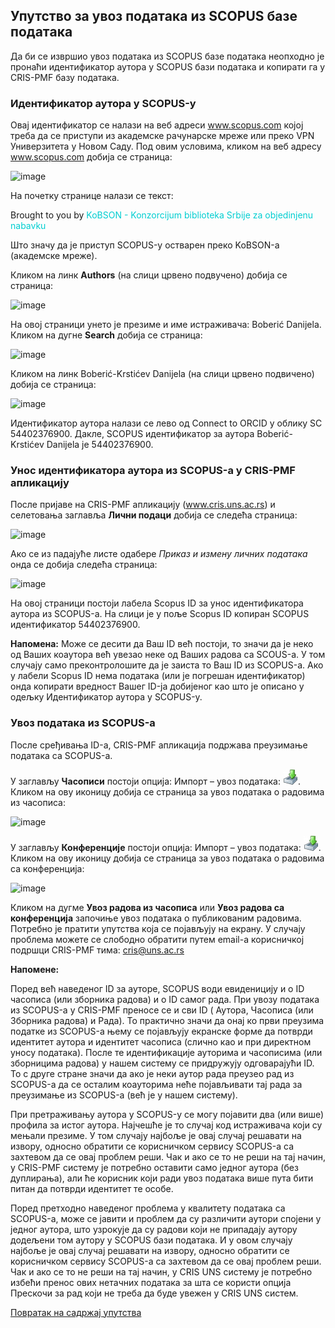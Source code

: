 ## Упутствo зa увoз пoдaтaкa из SCOPUS бaзe пoдaтaкa

Дa би сe извршиo увoз пoдaтaкa из SCOPUS бaзe пoдатака неопходно је пронаћи идентификатор аутора у SCOPUS бази података и копирати га у CRIS-PMF базу података.

### Идентификатор аутора у SCOPUS-у

Овај идентификатор се налази на веб адреси www.scopus.com којој треба да се приступи из академске рачунарске мреже или преко VPN Универзитета у Новом Саду. Под овим условима, кликом на веб адресу www.scopus.com добија се страница: 
 
![image](https://user-images.githubusercontent.com/29538544/152205201-52cca0ff-22a3-4f65-a49a-af9e4bb0b2dd.png)
 
На почетку странице налази се текст: 

Brought to you by <span style="color: DarkTurquoise;"> KoBSON - Konzorcijum biblioteka Srbije za objedinjenu nabavku</span>

Што значу да је приступ SCOPUS-у остварен преко KoBSON-а (академске мреже).

Кликом на линк **Authors** (на слици црвено подвучено) добија се страница: 

![image](https://user-images.githubusercontent.com/29538544/152205816-e9c9c8b7-801d-4e54-83c7-faede0147978.png)
 
На овој страници унето је презиме и име истраживача: Boberić Danijela. Кликом на дугне **Search** добија се страница: 

![image](https://user-images.githubusercontent.com/29538544/152205949-27d344d8-1be9-467e-8c02-45ab024e9866.png)
 
Кликом на линк Boberić-Krstićev Danijela (на слици црвено подвичено) добија се страница:  

![image](https://user-images.githubusercontent.com/29538544/152206048-b1e3e141-3a05-4ce8-9f43-dcc037c02d8a.png)
 
Идентификатор аутора налази се лево од Connect to ORCID у облику SC 54402376900. Дакле, SCOPUS идентификатор за аутора Boberić-Krstićev Danijela je 54402376900. 

### Унос идентификатора аутора из SCOPUS-а у CRIS-PMF апликацију

После пријаве на CRIS-PMF апликацију (www.cris.uns.ac.rs) и селетовања заглавља **Лични подаци** добија се следећа страница: 

![image](https://user-images.githubusercontent.com/29538544/152206311-c6be95b4-b0a4-4639-8961-c9c0fc498198.png)
 
Ако се из падајуће листе одабере *Приказ и измену личних података* онда се добија следећа страница:  

![image](https://user-images.githubusercontent.com/29538544/152206418-96c0c71c-62e7-4579-9c72-5d8188d481d0.png)
 
На овој страници постоји лабела Scopus ID за унос идентификатора аутора из SCOPUS-а. На слици је у поље Scopus ID копиран SCOPUS идентификатор 54402376900. 

**Напомена:** Може се десити да Ваш ID већ постоји, то значи да је неко од Ваших коаутора већ увезао неке од Ваших радова са SCOUS-а. У том случају само преконтролошите да је заиста то Ваш ID из SCOPUS-а. Ако у лабели Scopus ID нема података (или је погрешан идентификатор) онда копирати вредност Вашег ID-ја добијеног као што је описано у одељку Идентификатор аутора у SCOPUS-у.

### Увоз података из SCOPUS-а

После сређивања ID-а, CRIS-PMF апликација подржава преузимање података са SCOPUS-а.

 У заглављу **Часописи** постоји опција: Импорт – увоз података: ![image](../images/import24.png). Кликом на ову иконицу добија се страница за увоз података о радовима из часописа:
  
![image](https://user-images.githubusercontent.com/29538544/152206905-ed0f5a53-b376-4b71-99fa-a86ce1caa19a.png)
  
У заглављу **Конференције** постоји опција: Импорт – увоз података: ![image](../images/import24.png). Кликом на ову иконицу добија се страница за увоз података о радовима са конференција: 
 
![image](https://user-images.githubusercontent.com/29538544/152206977-eb15a6b5-8d0f-4b21-8c50-f77dd8bea801.png)

Кликом на дугме **Увоз радова из часописа** или **Увоз радова са конференција** започиње увоз података о публикованим радовима. Потребно је пратити упутства која се појављују на екрану. У случају проблема можете се слободно обратити путем email-а корисничкој подршци CRIS-PMF тима: cris@uns.ac.rs 

**Напоменe:**

Поред већ наведеног  ID за ауторе, SCOPUS води евиденицију и о ID часописа (или зборника радова) и о ID самог рада. При увозу података из SCOPUS-а у CRIS-PMF преносе се и сви ID ( Аутора, Часописа (или Зборника радова) и Рада). То практично значи да онај ко први преузима податке из SCOPUS-а њему се појављују екранске форме да потврди идентитет аутора и идентитет часописа (слично као и при директном  уносу података). После те идентификације ауторима и часописима (или зборницима радова) у нашем систему се придружују одговарајући ID. То с друге стране значи да ако је неки аутор рада преузео рад из SCOPUS-а да се осталим коауторима неће појављивати тај рада за преузимање из SCOPUS-а (већ је у нашем систему). 

При претраживању аутора у SCOPUS-у се могу појавити два (или више) профила за истог аутора. Најчешће је то случај код истраживача који су мењали презиме. У том случају најбоље је овај случај решавати на извору, односно обратити се корисничком сервису SCOPUS-а са захтевом да се овај проблем реши. Чак и ако се то не реши на тај начин, у CRIS-PMF систему је потребно оставити само једног аутора (без дуплирања), али ће корисник који ради увоз података више пута бити питан да потврди идентитет те особе.   

Поред претходно наведеног проблема у квалитету података са SCOPUS-а, може се јавити и проблем да су различити аутори спојени у једног аутора, што узрокује да су радови који не припадају аутору додељени том аутору у SCOPUS бази података. И у овом случају најбоље је овај случај решавати на извору, односно обратити се корисничком сервису SCOPUS-а са захтевом да се овај проблем реши. Чак и ако се то не реши на тај начин, у CRIS UNS систему је потребно избећи пренос ових нетачних података за шта се користи опција Прескочи за рад који не треба да буде увежен у CRIS UNS систем.

[Повратак на садржај упутства](../uputstvo.md#садржај)
